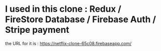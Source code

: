 # I used in this clone : Redux / FireStore Database / Firebase Auth / Stripe payment 

the URL for it is : https://netflix-clone-65c08.firebaseapp.com/
